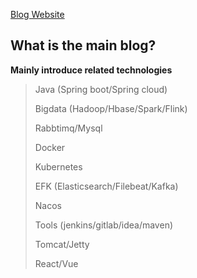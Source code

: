 [Blog Website](https://blog.itcpay.com)

## What is the main blog? 
**Mainly introduce related technologies**

>Java (Spring boot/Spring cloud)
>
>Bigdata (Hadoop/Hbase/Spark/Flink)
>
>Rabbtimq/Mysql
>
>Docker
>
>Kubernetes
>
>EFK (Elasticsearch/Filebeat/Kafka)
>
>Nacos
>
>Tools (jenkins/gitlab/idea/maven)
>
>Tomcat/Jetty
>
>React/Vue
